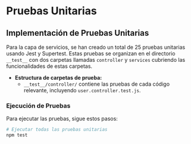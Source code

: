# Pruebas Unitarias

## Implementación de Pruebas Unitarias
Para la capa de servicios, se han creado un total de 25 pruebas unitarias usando Jest y Supertest. Estas pruebas se organizan en el directorio `__test__` con dos carpetas llamadas `controller` y `services` cubriendo las funcionalidades de estas carpetas.

- **Estructura de carpetas de prueba:**  
  - `__test__/controller/` contiene las pruebas de cada código relevante, incluyendo `user.controller.test.js`.

### Ejecución de Pruebas
Para ejecutar las pruebas, sigue estos pasos:

```bash
# Ejecutar todas las pruebas unitarias
npm test
